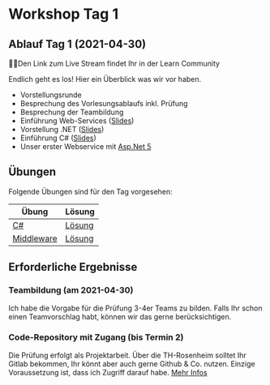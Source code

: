 # Workshop Tag 1

## Ablauf Tag 1 (2021-04-30)

💁‍♀️Den Link zum Live Stream findet Ihr in der Learn Community

Endlich geht es los! Hier ein Überblick was wir vor haben.

- Vorstellungsrunde
- Besprechung des Vorlesungsablaufs inkl. Prüfung
- Besprechung der Teambildung
- Einführung Web-Services ([Slides](../slides/Introduction.pdf))
- Vorstellung .NET ([Slides](../slides/NET%20Overview.pdf))
- Einführung C# ([Slides](../slides/CSharp%20Language.pdf))
- Unser erster Webservice mit [Asp.Net 5](https://docs.microsoft.com/en-us/aspnet)

## Übungen

Folgende Übungen sind für den Tag vorgesehen:

| Übung                                                     | Lösung                                                        |
| --------------------------------------------------------- | ------------------------------------------------------------- |
| [C#](../../01_csharp/exercises/ConsoleChuckNorrisService) | [Lösung](../../01_csharp/solutions/ConsoleChuckNorrisService) |
| [Middleware](../../02_middleware/exercises/01_MiddlewareChuckNorrisService/readme.md)                   | [Lösung](../../02_middleware/solutions/MiddlewareChuckNorrisService)               |


## Erforderliche Ergebnisse

### Teambildung (am 2021-04-30)

Ich habe die Vorgabe für die Prüfung 3-4er Teams zu bilden. Falls Ihr schon einen Teamvorschlag habt, können wir das gerne berücksichtigen.

### Code-Repository mit Zugang (bis Termin 2)

Die Prüfung erfolgt als Projektarbeit. Über die TH-Rosenheim solltet Ihr Gitlab bekommen, Ihr könnt aber auch gerne Github & Co. nutzen. Einzige Voraussetzung ist, dass ich Zugriff darauf habe. [Mehr Infos](../../00_prerequisites/setup_instructions.md)
